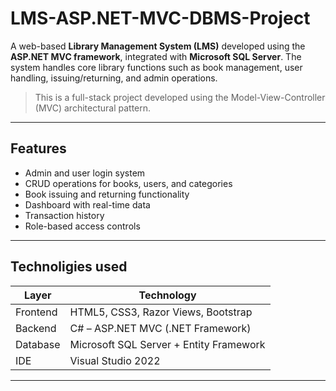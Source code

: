 # LMS-ASP.NET-MVC-DBMS-Project
A web-based **Library Management System (LMS)** developed using the **ASP.NET MVC framework**, integrated with **Microsoft SQL Server**. The system handles core library functions such as book management, user handling, issuing/returning, and admin operations.

> This is a full-stack project developed using the Model-View-Controller (MVC) architectural pattern.

---

## Features

- Admin and user login system
- CRUD operations for books, users, and categories
- Book issuing and returning functionality
- Dashboard with real-time data
- Transaction history
- Role-based access controls

---

## Technoligies used

| Layer   | Technology                     |
|---------|--------------------------------|
| Frontend | HTML5, CSS3, Razor Views, Bootstrap |
| Backend  | C# – ASP.NET MVC (.NET Framework)   |
| Database | Microsoft SQL Server + Entity Framework |
| IDE      | Visual Studio 2022              |

---

